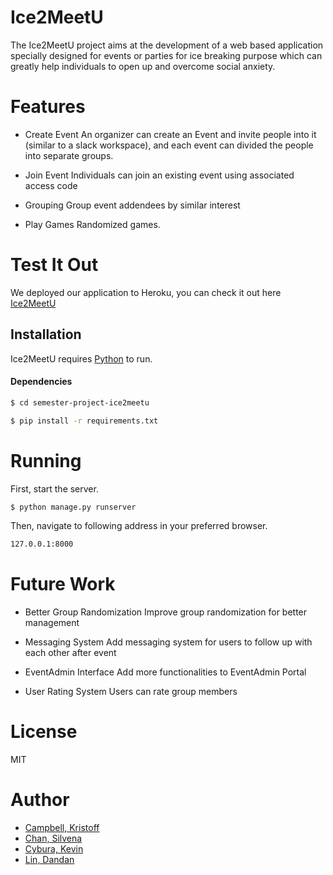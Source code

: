 # Ice2MeetU

The Ice2MeetU project aims at the development of a web based application specially designed for events
or parties for ice breaking purpose which can greatly help individuals to open up and overcome social anxiety.

# Features
-   Create Event
    An organizer can create an Event and invite people into it (similar to a slack workspace), and each event can divided the people into separate groups.

-   Join Event
    Individuals can join an existing event using associated access code

-   Grouping
    Group event addendees by similar interest 

-   Play Games
    Randomized games.

# Test It Out
We deployed our application to Heroku, you can check it out here [Ice2MeetU](https://ice2meetu.herokuapp.com/)

## Installation

Ice2MeetU requires [Python](https://www.python.org/) to run.

#### Dependencies
```sh
$ cd semester-project-ice2meetu

$ pip install -r requirements.txt
```

# Running 
First, start the server.
```sh
$ python manage.py runserver
```
Then, navigate to following address in your preferred browser.
```sh
127.0.0.1:8000
```

# Future Work
- Better Group Randomization 
 Improve group randomization for better management

- Messaging System 
Add messaging system for users to follow up with each other after event 

- EventAdmin Interface 
Add more functionalities to EventAdmin Portal 

- User Rating System 
Users can rate group members

# License

MIT

# Author
- [Campbell, Kristoff](https://github.com/kristoff-campbell28)
- [Chan, Silvena](https://github.com/silvenac)
- [Cybura, Kevin](https://github.com/KevinCybura)
- [Lin, Dandan](https://github.com/dandanlin0702)
